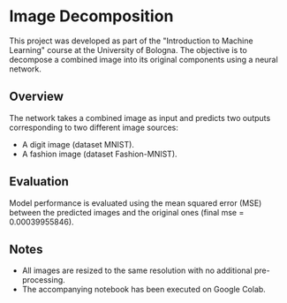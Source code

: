 # Image Decomposition

This project was developed as part of the "Introduction to Machine Learning" course at the University of Bologna. The objective is to decompose a combined image into its original components using a neural network.

## Overview

The network takes a combined image as input and predicts two outputs corresponding to two different image sources:
- A digit image (dataset MNIST).
- A fashion image (dataset Fashion-MNIST).

## Evaluation

Model performance is evaluated using the mean squared error (MSE) between the predicted images and the original ones (final mse = 0.00039955846).

## Notes

- All images are resized to the same resolution with no additional pre-processing.
- The accompanying notebook has been executed on Google Colab.
